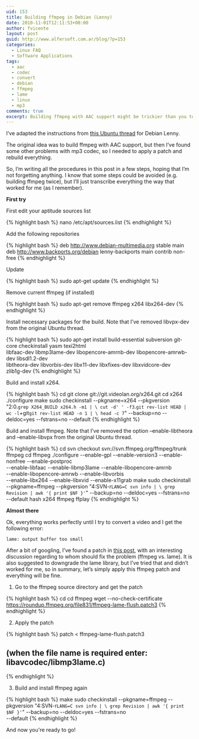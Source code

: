 ```yaml
---
uid: 153
title: Building ffmpeg in Debian (Lenny)
date: 2010-11-01T12:11:53+00:00
author: fvicente
layout: post
guid: http://www.alfersoft.com.ar/blog/?p=153
categories:
  - Linux FAQ
  - Software Applications
tags:
  - aac
  - codec
  - convert
  - debian
  - ffmpeg
  - lame
  - linux
  - mp3
comments: true
excerpt: Building ffmpeg with AAC support might be trickier than you tought
---
```

I&#8217;ve adapted the instructions from [this Ubuntu thread](http://ubuntuforums.org/showthread.php?t=786095) for Debian Lenny.

The original idea was to build ffmpeg with AAC support, but then I&#8217;ve found some other problems with mp3 codec, so I needed to apply a patch and rebuild everything.

<!--more-->

So, I&#8217;m writing all the procedures in this post in a few steps, hoping that I&#8217;m not forgetting anything. I know that some steps could be avoided (e.g. building ffmpeg twice), but I&#8217;ll just transcribe everything the way that worked for me (as I remember). 

**First try**

First edit your aptitude sources list

{% highlight bash %}
nano /etc/apt/sources.list
{% endhighlight %}

Add the following repositories

{% highlight bash %}
deb http://www.debian-multimedia.org stable main
deb http://www.backports.org/debian lenny-backports main contrib non-free
{% endhighlight %}

Update

{% highlight bash %}
sudo apt-get update
{% endhighlight %}

Remove current ffmpeg (if installed)

{% highlight bash %}
sudo apt-get remove ffmpeg x264 libx264-dev
{% endhighlight %}

Install necessary packages for the build. Note that I&#8217;ve removed libvpx-dev from the original Ubuntu thread.

{% highlight bash %}
sudo apt-get install build-essential subversion git-core checkinstall yasm texi2html \
    libfaac-dev libmp3lame-dev libopencore-amrnb-dev libopencore-amrwb-dev libsdl1.2-dev \
    libtheora-dev libvorbis-dev libx11-dev libxfixes-dev libxvidcore-dev \
    zlib1g-dev
{% endhighlight %}

Build and install x264.

{% highlight bash %}
cd
git clone git://git.videolan.org/x264.git
cd x264
./configure
make
sudo checkinstall --pkgname=x264 --pkgversion "2:0.`grep X264_BUILD x264.h -m1 | \
    cut -d' ' -f3`.`git rev-list HEAD | wc -l`+git`git rev-list HEAD -n 1 | \
    head -c 7`" --backup=no --deldoc=yes --fstrans=no --default
{% endhighlight %}

Build and install ffmpeg. Note that I&#8217;ve removed the option &#8211;enable-libtheora and &#8211;enable-libvpx from the original Ubuntu thread.

{% highlight bash %}
cd
svn checkout svn://svn.ffmpeg.org/ffmpeg/trunk ffmpeg
cd ffmpeg
./configure --enable-gpl --enable-version3 --enable-nonfree --enable-postproc \
    --enable-libfaac --enable-libmp3lame --enable-libopencore-amrnb \
    --enable-libopencore-amrwb --enable-libvorbis \
    --enable-libx264 --enable-libxvid --enable-x11grab
make
sudo checkinstall --pkgname=ffmpeg --pkgversion "4:SVN-r`LANG=C svn info | \
    grep Revision | awk '{ print $NF }'`" --backup=no --deldoc=yes --fstrans=no \
    --default
hash x264 ffmpeg ffplay
{% endhighlight %}

**Almost there**

Ok, everything works perfectly until I try to convert a video and I get the following error:

`lame: output buffer too small`

After a bit of googling, I&#8217;ve found a patch in [this post](https://roundup.ffmpeg.org/issue803), with an interesting discussion regarding to whom should fix the problem (ffmpeg vs. lame). It is also suggested to downgrade the lame library, but I&#8217;ve tried that and didn&#8217;t worked for me, so in summary, let&#8217;s simply apply this ffmpeg patch and everything will be fine.

1. Go to the ffmpeg source directory and get the patch

{% highlight bash %}
cd
cd ffmpeg
wget --no-check-certificate https://roundup.ffmpeg.org/file831/ffmpeg-lame-flush.patch3
{% endhighlight %}

2. Apply the patch

{% highlight bash %}
patch < ffmpeg-lame-flush.patch3
## (when the file name is required enter: libavcodec/libmp3lame.c)
{% endhighlight %}

3. Build and install ffmpeg again

{% highlight bash %}
make
sudo checkinstall --pkgname=ffmpeg --pkgversion "4:SVN-r`LANG=C svn info | \
    grep Revision | awk '{ print $NF }'`" --backup=no --deldoc=yes --fstrans=no \
    --default
{% endhighlight %}

And now you're ready to go!
